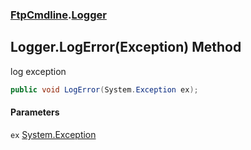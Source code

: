 ### [FtpCmdline](FtpCmdline.md 'FtpCmdline').[Logger](Logger.md 'FtpCmdline.Logger')

## Logger.LogError(Exception) Method

log exception

```csharp
public void LogError(System.Exception ex);
```
#### Parameters

<a name='FtpCmdline.Logger.LogError(System.Exception).ex'></a>

`ex` [System.Exception](https://docs.microsoft.com/en-us/dotnet/api/System.Exception 'System.Exception')